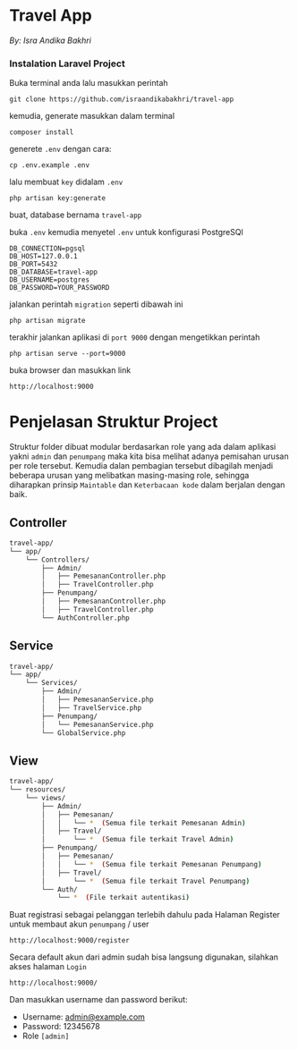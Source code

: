 # Travel App
_By: Isra Andika Bakhri_

### Instalation Laravel Project

Buka terminal anda lalu masukkan perintah
```
git clone https://github.com/israandikabakhri/travel-app 
```
kemudia, generate masukkan dalam terminal
```
composer install
```
generete ``.env`` dengan cara:
```
cp .env.example .env
```
lalu membuat ``key`` didalam ``.env``
```
php artisan key:generate
```
buat, database bernama `travel-app`

buka ``.env`` kemudia menyetel ``.env`` untuk konfigurasi PostgreSQl
```
DB_CONNECTION=pgsql
DB_HOST=127.0.0.1
DB_PORT=5432
DB_DATABASE=travel-app
DB_USERNAME=postgres
DB_PASSWORD=YOUR_PASSWORD
```
jalankan perintah `migration` seperti dibawah ini
```
php artisan migrate
```
terakhir jalankan aplikasi di `port 9000` dengan mengetikkan perintah
```
php artisan serve --port=9000
```
buka browser dan masukkan link
```
http://localhost:9000
```

# Penjelasan Struktur Project

Struktur folder dibuat modular berdasarkan role yang ada dalam aplikasi yakni `admin` dan `penumpang`
maka kita bisa melihat adanya pemisahan urusan per role tersebut. Kemudia dalan pembagian tersebut dibagilah 
menjadi beberapa urusan yang melibatkan masing-masing role, sehingga diharapkan prinsip `Maintable` dan `Keterbacaan kode` dalam berjalan dengan baik.

## Controller
```sh
travel-app/
└── app/
    └── Controllers/
        ├── Admin/
        │   ├── PemesananController.php
        │   ├── TravelController.php
        ├── Penumpang/
        │   ├── PemesananController.php
        │   ├── TravelController.php
        └── AuthController.php
```


## Service
```sh
travel-app/
└── app/
    └── Services/
        ├── Admin/
        │   ├── PemesananService.php
        │   ├── TravelService.php
        ├── Penumpang/
        │   └── PemesananService.php
        └── GlobalService.php
```


## View
```sh
travel-app/
└── resources/
    └── views/
        ├── Admin/
        │   ├── Pemesanan/
        │   │   └── *  (Semua file terkait Pemesanan Admin)
        │   ├── Travel/
        │       └── *  (Semua file terkait Travel Admin)
        ├── Penumpang/
        │   ├── Pemesanan/
        │   │   └── *  (Semua file terkait Pemesanan Penumpang)
        │   ├── Travel/
        │       └── *  (Semua file terkait Travel Penumpang)
        └── Auth/
            └── *  (File terkait autentikasi)

```

Buat registrasi sebagai pelanggan terlebih dahulu
pada Halaman Register untuk membaut akun `penumpang` / user
```
http://localhost:9000/register
```

Secara default akun dari admin sudah bisa langsung digunakan, silahkan akses halaman `Login`
```
http://localhost:9000/
```

Dan masukkan username dan password berikut:
- Username: admin@example.com
- Password: 12345678
- Role `[admin]`